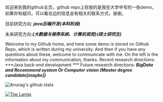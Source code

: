 欢迎来到我的github主页，github repo上存放的是我在大学中写的一些demo，如果你有疑问，可以看左边的信息会有相关的联系方式，谢谢。

目前研究方向: ***java后端开发(本科阶段)***

未来研究方向:***{大数据与推荐系统、计算机视觉}(硕士研究生)***

Welcome to my Github home, and here some demo is stored on Github Repo, which is written during my university. And then if you have any questions about these, welcome to communicate with me. On the left is the information about  my communication, thanks. 
Recent research directions: ***Java back-end development ***
Future research directions: ***BigData and Recommend system Or Computer vision (Master degree candidate[maybe])***


![Anurag's github stats](https://github-readme-stats.vercel.app/api?username=1291945816&show_icons=true&theme=dracula)

[![Top Langs](https://github-readme-stats.vercel.app/api/top-langs/?username=1291945816)](https://github.com/anuraghazra/github-readme-stats)
